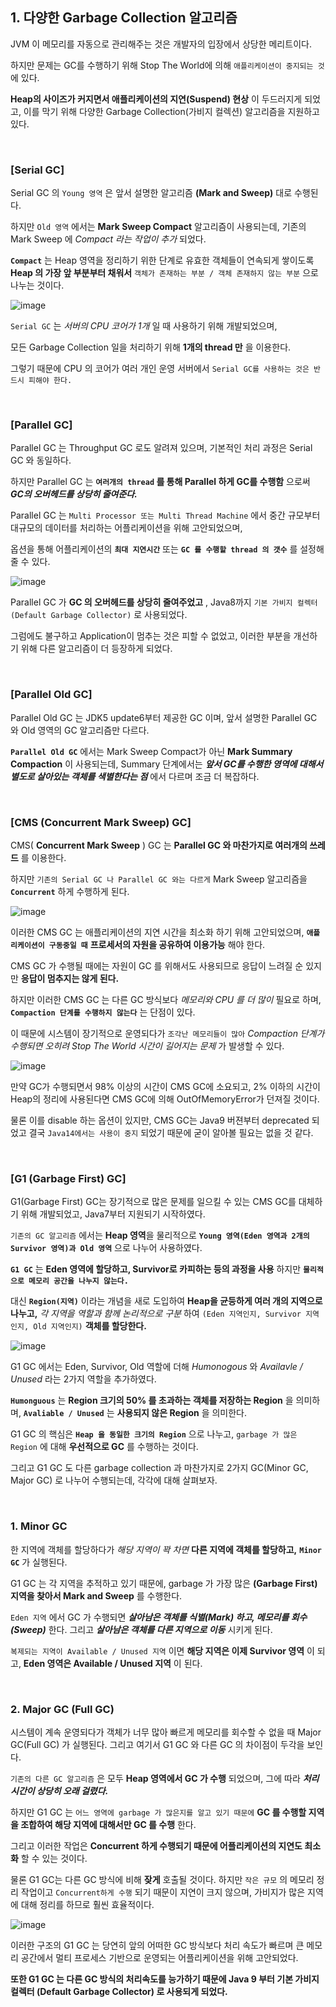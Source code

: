 ## 1. 다양한 Garbage Collection 알고리즘

JVM 이 메모리를 자동으로 관리해주는 것은 개발자의 입장에서 상당한 메리트이다. 

하지만 문제는 GC를 수행하기 위해 Stop The World에 의해 `애플리케이션이 중지되는 것` 에 있다. 

**Heap의 사이즈가 커지면서 애플리케이션의 지연(Suspend) 현상** 이 두드러지게 되었고, 이를 막기 위해 다양한 Garbage Collection(가비지 컬렉션) 알고리즘을 지원하고 있다. 

<br>

### [Serial GC]

Serial GC 의 `Young 영역` 은 앞서 설명한 알고리즘 **(Mark and Sweep)** 대로 수행된다.

하지만 `Old 영역` 에서는 **Mark Sweep Compact** 알고리즘이 사용되는데, 기존의 Mark Sweep 에 *Compact 라는 작업이 추가* 되었다.

**`Compact`** 는 Heap 영역을 정리하기 위한 단계로 유효한 객체들이 연속되게 쌓이도록 **Heap 의 가장 앞 부분부터 채워서** `객체가 존재하는 부분 / 객체 존재하지 않는 부분` 으로 나누는 것이다.

![image](https://github.com/lielocks/WIL/assets/107406265/54014e88-e562-471b-a7d3-cb38b63972c2)

`Serial GC` 는 *서버의 CPU 코어가 1개* 일 때 사용하기 위해 개발되었으며, 

모든 Garbage Collection 일을 처리하기 위해 **1개의 thread 만** 을 이용한다.

그렇기 때문에 CPU 의 코어가 여러 개인 운영 서버에서 `Serial GC를 사용하는 것은 반드시 피해야 한다.`

<br>

### [Parallel GC]

Parallel GC 는 Throughput GC 로도 알려져 있으며, 기본적인 처리 과정은 Serial GC 와 동일하다.

하지만 Parallel GC 는 **`여러개의 thread` 를 통해 Parallel 하게 GC를 수행함** 으로써 ***GC의 오버헤드를 상당히 줄여준다.***

Parallel GC 는 `Multi Processor 또는 Multi Thread Machine` 에서 중간 규모부터 대규모의 데이터를 처리하는 어플리케이션을 위해 고안되었으며,

옵션을 통해 어플리케이션의 **`최대 지연시간`** 또는 **`GC 를 수행할 thread 의 갯수`** 를 설정해줄 수 있다.

![image](https://github.com/lielocks/WIL/assets/107406265/7c25266d-0d14-47ed-8a1e-4fcea92ba809)


Parallel GC 가 **GC 의 오버헤드를 상당히 줄여주었고** , Java8까지 `기본 가비지 컬렉터(Default Garbage Collector)` 로 사용되었다. 

그럼에도 불구하고 Application이 멈추는 것은 피할 수 없었고, 이러한 부분을 개선하기 위해 다른 알고리즘이 더 등장하게 되었다.

<br>

### [Parallel Old GC]

Parallel Old GC 는 JDK5 update6부터 제공한 GC 이며, 앞서 설명한 Parallel GC 와 Old 영역의 GC 알고리즘만 다르다. 

**`Parallel Old GC`** 에서는 Mark Sweep Compact가 아닌 **Mark Summary Compaction** 이 사용되는데, Summary 단계에서는 ***앞서 GC를 수행한 영역에 대해서 별도로 살아있는 객체를 색별한다는 점*** 에서 다르며 조금 더 복잡하다.

<br>

### [CMS (Concurrent Mark Sweep) GC]

CMS( **Concurrent Mark Sweep** ) GC 는 **Parallel GC 와 마찬가지로 여러개의 쓰레드** 를 이용한다.

하지만 `기존의 Serial GC 나 Parallel GC 와는 다르게` Mark Sweep 알고리즘을 **`Concurrent`** 하게 수행하게 된다.

![image](https://github.com/lielocks/WIL/assets/107406265/ab448a71-83bc-432e-967f-40b0611bd421)

이러한 CMS GC 는 애플리케이션의 지연 시간을 최소화 하기 위해 고안되었으며, **`애플리케이션이 구동중일 때`** **프로세서의 자원을 공유하여 이용가능** 해야 한다. 

CMS GC 가 수행될 때에는 자원이 GC 를 위해서도 사용되므로 응답이 느려질 순 있지만 **응답이 멈추지는 않게 된다.**

하지만 이러한 CMS GC 는 다른 GC 방식보다 *메모리와 CPU 를 더 많이* 필요로 하며, 
**`Compaction 단계를 수행하지 않는다`** 는 단점이 있다.

이 때문에 시스템이 장기적으로 운영되다가 `조각난 메모리들이 많아` *Compaction 단계가 수행되면 오히려 Stop The World 시간이 길어지는 문제* 가 발생할 수 있다.

![image](https://github.com/lielocks/WIL/assets/107406265/67a013f0-69fd-494a-ba26-23f8ba5fd224)

만약 GC가 수행되면서 98% 이상의 시간이 CMS GC에 소요되고, 2% 이하의 시간이 Heap의 정리에 사용된다면 CMS GC에 의해 OutOfMemoryError가 던져질 것이다. 

물론 이를 disable 하는 옵션이 있지만, CMS GC는 Java9 버젼부터 deprecated 되었고 결국 `Java14에서는 사용이 중지` 되었기 때문에 굳이 알아볼 필요는 없을 것 같다.

<br>

### [G1 (Garbage First) GC]

G1(Garbage First) GC는 장기적으로 많은 문제를 일으킬 수 있는 CMS GC를 대체하기 위해 개발되었고, Java7부터 지원되기 시작하였다.

`기존의 GC 알고리즘` 에서는 **Heap 영역**을 물리적으로 **`Young 영역(Eden 영역과 2개의 Survivor 영역)과 Old 영역`** 으로 나누어 사용하였다. 

**`G1 GC`** 는 **Eden 영역에 할당하고, Survivor로 카피하는 등의 과정을 사용** 하지만 **`물리적으로 메모리 공간을 나누지 않는다.`** 

대신 **`Region(지역)`** 이라는 개념을 새로 도입하여 **Heap을 균등하게 여러 개의 지역으로 나누고,** *각 지역을 역할과 함께 논리적으로 구분* 하여 `(Eden 지역인지, Survivor 지역인지, Old 지역인지)` **객체를 할당한다.**

![image](https://github.com/lielocks/WIL/assets/107406265/7c1c6227-1c17-47a2-8878-3e40629316f8)

G1 GC 에서는 Eden, Survivor, Old 역할에 더해 *Humonogous* 와 *Availavle / Unused* 라는 2가지 역할을 추가하였다.

**`Humonguous`** 는 **Region 크기의 50% 를 초과하는 객체를 저장하는 Region** 을 의미하며,
**`Avaliable / Unused`** 는 **사용되지 않은 Region** 을 의미한다.

G1 GC 의 핵심은 **`Heap 을 동일한 크기의 Region`** 으로 나누고, `garbage 가 많은 Region` 에 대해 **우선적으로 GC** 를 수행하는 것이다.

그리고 G1 GC 도 다른 garbage collection 과 마찬가지로 2가지 GC(Minor GC, Major GC) 로 나누어 수행되는데, 각각에 대해 살펴보자.

<br>

### 1. Minor GC

한 지역에 객체를 할당하다가 *해당 지역이 꽉 차면* **다른 지역에 객체를 할당하고,** **`Minor GC`** 가 실행된다.

G1 GC 는 각 지역을 추적하고 있기 때문에, garbage 가 가장 많은 **(Garbage First) 지역을 찾아서 Mark and Sweep** 를 수행한다.

`Eden 지역` 에서 GC 가 수행되면 ***살아남은 객체를 식별(Mark) 하고, 메모리를 회수(Sweep)*** 한다.
그리고 ***살아남은 객체를 다른 지역으로 이동*** 시키게 된다.

`복제되는 지역이 Available / Unused 지역` 이면 **해당 지역은 이제 Survivor 영역** 이 되고, **Eden 영역은 Available / Unused 지역** 이 된다.

<br>

### 2. Major GC (Full GC)

시스템이 계속 운영되다가 객체가 너무 많아 빠르게 메모리를 회수할 수 없을 때 Major GC(Full GC) 가 실행된다. 그리고 여기서 G1 GC 와 다른 GC 의 차이점이 두각을 보인다.

`기존의 다른 GC 알고리즘` 은 모두 **Heap 영역에서 GC 가 수행** 되었으며, 그에 따라 ***처리 시간이 상당히 오래 걸렸다.*** 

하지만 G1 GC 는 `어느 영역에 garbage 가 많은지를 알고 있기 때문에` **GC 를 수행할 지역을 조합하여 해당 지역에 대해서만 GC 를 수행** 한다.

그리고 이러한 작업은 **Concurrent 하게 수행되기 때문에 어플리케이션의 지연도 최소화** 할 수 있는 것이다.

물론 G1 GC는 다른 GC 방식에 비해 **잦게** 호출될 것이다. 
하지만 `작은 규모` 의 메모리 정리 작업이고 `Concurrent하게 수행` 되기 때문이 지연이 크지 않으며, 가비지가 많은 지역에 대해 정리를 하므로 훨씬 효율적이다.

![image](https://github.com/lielocks/WIL/assets/107406265/f93fea2d-18f4-40c9-aeec-640f8698c231)

이러한 구조의 G1 GC 는 당연히 앞의 어떠한 GC 방식보다 처리 속도가 빠르며 큰 메모리 공간에서 멀티 프로세스 기반으로 운영되는 어플리케이션을 위해 고안되었다.

**또한 G1 GC 는 다른 GC 방식의 처리속도를 능가하기 때문에 Java 9 부터 기본 가비지 컬렉터 (Default Garbage Collector) 로 사용되게 되었다.**



